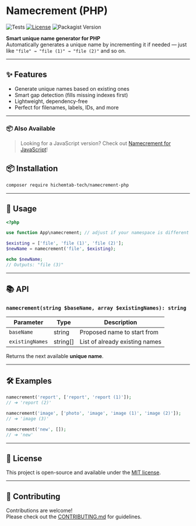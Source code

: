 # Namecrement (PHP)

<!--suppress HtmlDeprecatedAttribute -->
<p align="center">

![Tests](https://github.com/HichemTab-tech/Namecrement-php/workflows/Tests/badge.svg)
[![License](https://img.shields.io/badge/license-MIT-green.svg)](https://github.com/HichemTab-tech/Namecrement-php/blob/master/LICENSE)
![Packagist Version](https://img.shields.io/packagist/v/hichemtab-tech/namecrement)

</p>

**Smart unique name generator for PHP**  
Automatically generates a unique name by incrementing it if needed — just like `"file" → "file (1)" → "file (2)"` and so on.

---

## ✨ Features

- Generate unique names based on existing ones
- Smart gap detection (fills missing indexes first)
- Lightweight, dependency-free
- Perfect for filenames, labels, IDs, and more

---

### 📦 Also Available

> Looking for a JavaScript version? Check out [Namecrement for JavaScript](https://github.com/HichemTab-tech/Namecrement)!

## 📦 Installation

```bash
composer require hichemtab-tech/namecrement-php
```

---

## 🚀 Usage

```php
<?php

use function App\namecrement; // adjust if your namespace is different

$existing = ['file', 'file (1)', 'file (2)'];
$newName = namecrement('file', $existing);

echo $newName; 
// Outputs: "file (3)"
```

---

## 📚 API

### `namecrement(string $baseName, array $existingNames): string`

| Parameter       | Type     | Description                    |
|-----------------|----------|--------------------------------|
| `baseName`      | string   | Proposed name to start from    |
| `existingNames` | string[] | List of already existing names |

Returns the next available **unique name**.

---

## 🛠 Examples

```php
namecrement('report', ['report', 'report (1)']);
// ➔ 'report (2)'

namecrement('image', ['photo', 'image', 'image (1)', 'image (2)']);
// ➔ 'image (3)'

namecrement('new', []);
// ➔ 'new'
```

---

## 📄 License

This project is open-source and available under the [MIT license](LICENSE).

---

## 🤝 Contributing

Contributions are welcome!  
Please check out the [CONTRIBUTING.md](CONTRIBUTING.md) for guidelines.